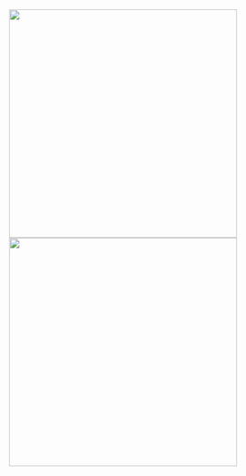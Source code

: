 <div align=center>
  <img width="400" src="https://github-readme-stats.vercel.app/api?username=jersoncarin&theme=tokyonight&show_icons=true&hide_border=true&count_private=true" />
  <img width="400"  src="https://github-readme-streak-stats.herokuapp.com?user=jersoncarin&theme=tokyonight&hide_border=true" />
</div>

<br>
